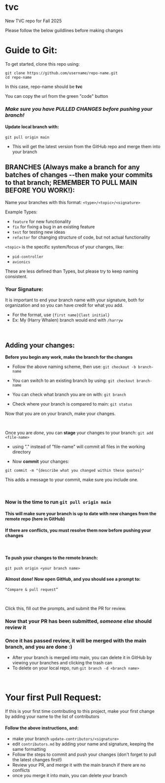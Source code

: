 # tvc
New TVC repo for Fall 2025

Please follow the below guildlines before making changes

# Guide to Git:
To get started, clone this repo using:
```
git clone https://github.com/username/repo-name.git
cd repo-name
```
In this case, repo-name should be **tvc**

You can copy the url from the green "code" button

### *Make sure you have PULLED CHANGES before pushing your branch!*
#### Update local branch with:
```git pull origin main```

- This will get the latest version from the GitHub repo and merge them into your branch


## BRANCHES (Always make a branch for any batches of changes --then make your commits to that branch; REMEMBER TO PULL MAIN BEFORE YOU WORK!):

Name your branches with this format:
```<type>/<topic>/<signature>```

Example Types:
- ```feature``` for new functionality
- ```fix``` for fixing a bug in an existing feature
- ```test``` for testing new ideas
- ```refactor``` for changing structure of code, but not actual functionality

```<topic>``` is the specific system/focus of your changes, like:
- ```pid-controller```
- ```avionics```
  
These are less defined than Types, but please try to keep naming consistent.

### Your Signature:

It is important to end your branch name with your signature, both for organization and so you can have credit for what you add.
 - For the format, use ```{first name}{last initial}```
 - Ex: My (Harry Whalen) branch would end with ```/harryw```

<br>

## Adding your changes:

**Before you begin any work, make the branch for the changes**

- Follow the above naming scheme, then use:
```git checkout -b branch-name```

- You can switch to an existing branch by using:
```git checkout branch-name```

- You can check what branch you are on with:
```git branch```

- Check where your branch is compared to main:
```git status```

Now that you are on your branch, make your changes.

<br>

Once you are *done*, you can **stage** your changes to your branch:
```git add <file-name>```

- using "." instead of "file-name" will commit all files in the working directory

- Now **commit** your changes:

```git commit -m "{describe what you changed within these quotes}"```

This adds a message to your commit, make sure you include one.

<br>


### Now is the time to run ```git pull origin main```
#### This will make sure your branch is up to date with new changes from the remote repo (here in GitHub)

#### If there are conflicts, you must resolve them now before pushing your changes

<br>

#### To push your changes to the remote branch:

```git push origin <your branch name>```

#### Almost done! Now open GitHub, and you should see a prompt to:
```“Compare & pull request”```

<br>

Click this, fill out the prompts, and submit the PR for review.

### Now that your PR has been submitted, *someone else* should review it

### Once it has passed review, it will be merged with the main branch, and you are done :)

- After your branch is merged into main, you can delete it in GitHub by viewing your branches and clicking the trash can
- To delete on your local repo, run
```git branch -d <branch name>```

<br>

# Your first Pull Request:

If this is your first time contributing to this project, make your first change by adding your name to the list of contributors

#### Follow the above instructions, and:

- make your branch ```update-contributors/<signature>```
- edit ```contributors.md``` by adding your name and signature, keeping the same formatting
- Follow the steps to commit and push your changes (don't forget to pull the latest changes first!)
- Review your PR, and merge it with the main branch if there are no conflicts
- once you merge it into main, you can delete your branch


